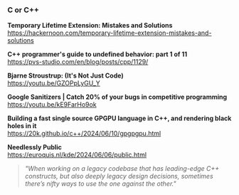 ### C or C++

**Temporary Lifetime Extension: Mistakes and Solutions**  
https://hackernoon.com/temporary-lifetime-extension-mistakes-and-solutions

**C++ programmer's guide to undefined behavior: part 1 of 11**  
https://pvs-studio.com/en/blog/posts/cpp/1129/

**Bjarne Stroustrup: (It's Not Just Code)**  
https://youtu.be/GZOPpLyGU_Y

**Google Sanitizers | Catch 20% of your bugs in competitive programming**  
https://youtu.be/kE9FarHo9ok

**Building a fast single source GPGPU language in C++, and rendering black holes in it**  
https://20k.github.io/c++/2024/06/10/gpgpgpu.html

**Needlessly Public**  
https://euroquis.nl/kde/2024/06/06/public.html

> _"When working on a legacy codebase that has leading-edge C++ constructs, but
> also deeply legacy design decisions, sometimes there’s nifty ways to use the
> one against the other."_
